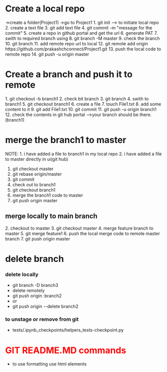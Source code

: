 <h1>Create a local repo</h1>
->create a folder(Project1)
->go to Project1
1. git init --> to initiate local repo
2. create a text file
3. git add text file
4. git commit -m "message for the commit"
5. create a repo in github portal and get the url
6. generate PAT
7. swith to required branch using
8. git branch -M master
9. check the branch
10. git branch
11. add remote repo url to local
12. git remote add origin https://github.com/prakashchconnect/Project1.git
13. push the local code to remote repo
14. git push -u origin master


<h1>Create a branch and push it to remote</h1>
1. git checkout -b branch1
2. check bit branch
3. git branch
4. swith to branch1
5. git checkout branch1
6. create a file
7. touch File1.txt
8. add some content to it
9. git add File1.txt
10. git commit
11. git push -u origin branch1
12. check the contents in git hub portal -->your branch should be there.(branch1)


<h1>merge the branch1 to master</h1>
NOTE: 1. i have added a file to branch1 in my local repo
2. i have added a file to master directly in ui(git hub)

1. git checkout master
2. git rebase origin/master
3. git commit
4. check out to branch1
5. git checkout branch1
6. merge the branch1 code to master
7. git push origin master
   
<h2>merge locally to main branch</h2>
2. checkout to master
3. git checkout master
4. merge feature branch to master
5. git merge feature1
6. push the local merge code to remote master branch
7. git push origin master
   
<h1>delete branch</h1>
<h3>delete locally</h3>
<ul>
<li>git branch -D branch3</li>
<li>delete remotely</li>
<li>git push origin :branch2</li>
<li>or</li>
<li>git push origin --delete branch2</li>
</ul>
<h3>to unstage or remove from git</h3>
<ul>
   <li>tests/.ipynb_checkpoints/helpers_tests-checkpoint.py</li>
</ul>
<h1 style="color:red;">GIT README.MD commands</h1>
<ul>
   <li>to use formatting use html elements</li>
</ul>

